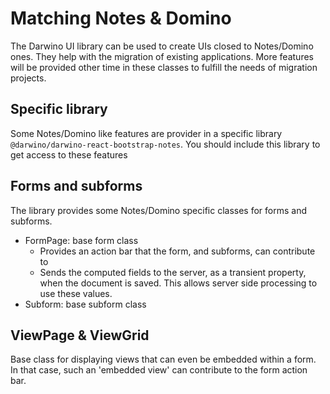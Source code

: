# Matching Notes & Domino

The Darwino UI library can be used to create UIs closed to Notes/Domino ones. They help with the migration of existing applications.
More features will be provided other time in these classes to fulfill the needs of migration projects.

## Specific library
Some Notes/Domino like features are provider in a specific library `@darwino/darwino-react-bootstrap-notes`. You should include this library to get access to these features

## Forms and subforms
The library provides some Notes/Domino specific classes for forms and subforms.
- FormPage: base form class
    - Provides an action bar that the form, and subforms, can contribute to
    - Sends the computed fields to the server, as a transient property, when the document is saved. This allows server side processing to use these values.
- Subform: base subform class

## ViewPage & ViewGrid
Base class for displaying views that can even be embedded within a form. In that case, such an 'embedded view' can contribute to the form action bar.

